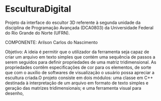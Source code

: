 # EsculturaDigital
Projeto da interface do escultor 3D referente à segunda unidade da disciplina de Programação Avançada (DCA0803) da Universidade Federal do Rio Grande do Norte (UFRN).


COMPONENTE:
Arilson Carlos do Nascimento


Objetivo:
A ideia é permitir que o utilizador da ferramenta seja capaz de criar um arquivo em texto simples que contém uma sequência de passos a serem seguidos para definir 
propriedades de uma matriz tridimensional. As propriedades contêm especificações de cor para os elementos, de sorte que com o auxílio de softwares de visualização 
o usuário possa apreciar a escultura criada.O projeto consiste em dois módulos: uma classe em C++ destinada à interpretação de um arquivo em formato de texto simples 
e geração das matrizes tridimensionais; e uma ferramenta visual para desenho,
